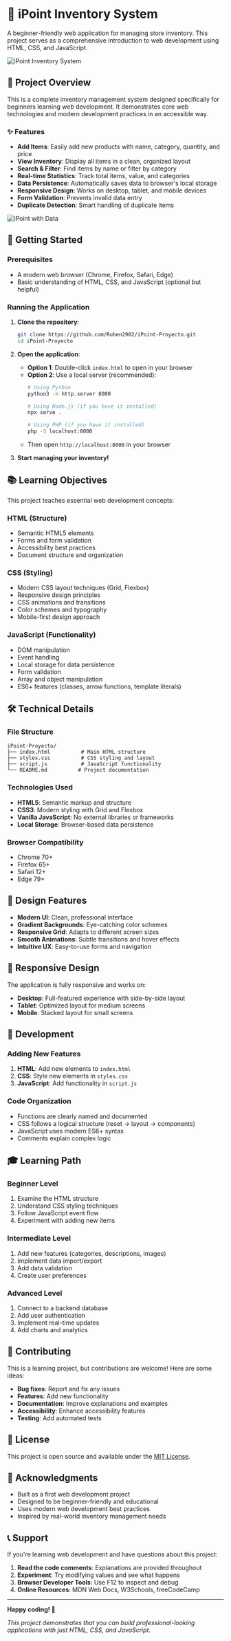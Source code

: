 # 🏪 iPoint Inventory System

A beginner-friendly web application for managing store inventory. This project serves as a comprehensive introduction to web development using HTML, CSS, and JavaScript.

![iPoint Inventory System](https://github.com/user-attachments/assets/5d532bf9-0a33-48f6-8174-ee9c435d37a6)

## 🎯 Project Overview

This is a complete inventory management system designed specifically for beginners learning web development. It demonstrates core web technologies and modern development practices in an accessible way.

### ✨ Features

- **Add Items**: Easily add new products with name, category, quantity, and price
- **View Inventory**: Display all items in a clean, organized layout
- **Search & Filter**: Find items by name or filter by category
- **Real-time Statistics**: Track total items, value, and categories
- **Data Persistence**: Automatically saves data to browser's local storage
- **Responsive Design**: Works on desktop, tablet, and mobile devices
- **Form Validation**: Prevents invalid data entry
- **Duplicate Detection**: Smart handling of duplicate items

![iPoint with Data](https://github.com/user-attachments/assets/2cb7a404-678e-4c69-9245-eb7ed44058d9)

## 🚀 Getting Started

### Prerequisites
- A modern web browser (Chrome, Firefox, Safari, Edge)
- Basic understanding of HTML, CSS, and JavaScript (optional but helpful)

### Running the Application

1. **Clone the repository**:
   ```bash
   git clone https://github.com/Ruben2902/iPoint-Proyecto.git
   cd iPoint-Proyecto
   ```

2. **Open the application**:
   - **Option 1**: Double-click `index.html` to open in your browser
   - **Option 2**: Use a local server (recommended):
     ```bash
     # Using Python
     python3 -m http.server 8000
     
     # Using Node.js (if you have it installed)
     npx serve .
     
     # Using PHP (if you have it installed)
     php -S localhost:8000
     ```
   - Then open `http://localhost:8000` in your browser

3. **Start managing your inventory!**

## 📚 Learning Objectives

This project teaches essential web development concepts:

### HTML (Structure)
- Semantic HTML5 elements
- Forms and form validation
- Accessibility best practices
- Document structure and organization

### CSS (Styling)
- Modern CSS layout techniques (Grid, Flexbox)
- Responsive design principles
- CSS animations and transitions
- Color schemes and typography
- Mobile-first design approach

### JavaScript (Functionality)
- DOM manipulation
- Event handling
- Local storage for data persistence
- Form validation
- Array and object manipulation
- ES6+ features (classes, arrow functions, template literals)

## 🛠️ Technical Details

### File Structure
```
iPoint-Proyecto/
├── index.html          # Main HTML structure
├── styles.css          # CSS styling and layout
├── script.js           # JavaScript functionality
└── README.md          # Project documentation
```

### Technologies Used
- **HTML5**: Semantic markup and structure
- **CSS3**: Modern styling with Grid and Flexbox
- **Vanilla JavaScript**: No external libraries or frameworks
- **Local Storage**: Browser-based data persistence

### Browser Compatibility
- Chrome 70+
- Firefox 65+
- Safari 12+
- Edge 79+

## 🎨 Design Features

- **Modern UI**: Clean, professional interface
- **Gradient Backgrounds**: Eye-catching color schemes
- **Responsive Grid**: Adapts to different screen sizes
- **Smooth Animations**: Subtle transitions and hover effects
- **Intuitive UX**: Easy-to-use forms and navigation

## 📱 Responsive Design

The application is fully responsive and works on:
- **Desktop**: Full-featured experience with side-by-side layout
- **Tablet**: Optimized layout for medium screens
- **Mobile**: Stacked layout for small screens

## 🔧 Development

### Adding New Features
1. **HTML**: Add new elements to `index.html`
2. **CSS**: Style new elements in `styles.css`
3. **JavaScript**: Add functionality in `script.js`

### Code Organization
- Functions are clearly named and documented
- CSS follows a logical structure (reset → layout → components)
- JavaScript uses modern ES6+ syntax
- Comments explain complex logic

## 🎓 Learning Path

### Beginner Level
1. Examine the HTML structure
2. Understand CSS styling techniques
3. Follow JavaScript event flow
4. Experiment with adding new items

### Intermediate Level
1. Add new features (categories, descriptions, images)
2. Implement data import/export
3. Add data validation
4. Create user preferences

### Advanced Level
1. Connect to a backend database
2. Add user authentication
3. Implement real-time updates
4. Add charts and analytics

## 🤝 Contributing

This is a learning project, but contributions are welcome! Here are some ideas:

- **Bug fixes**: Report and fix any issues
- **Features**: Add new functionality
- **Documentation**: Improve explanations and examples
- **Accessibility**: Enhance accessibility features
- **Testing**: Add automated tests

## 📄 License

This project is open source and available under the [MIT License](LICENSE).

## 🙏 Acknowledgments

- Built as a first web development project
- Designed to be beginner-friendly and educational
- Uses modern web development best practices
- Inspired by real-world inventory management needs

## 📞 Support

If you're learning web development and have questions about this project:

1. **Read the code comments**: Explanations are provided throughout
2. **Experiment**: Try modifying values and see what happens
3. **Browser Developer Tools**: Use F12 to inspect and debug
4. **Online Resources**: MDN Web Docs, W3Schools, freeCodeCamp

---

**Happy coding! 🚀**

*This project demonstrates that you can build professional-looking applications with just HTML, CSS, and JavaScript.*

